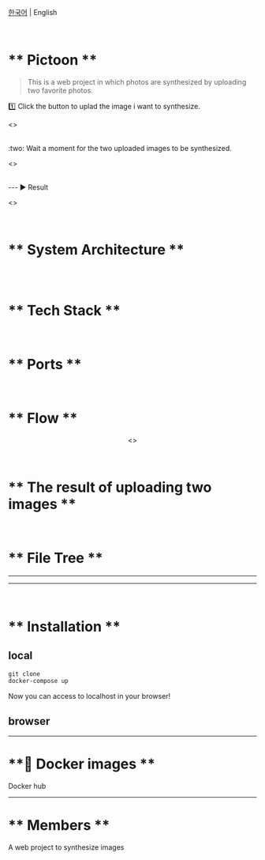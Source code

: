 [한국어](README.md) | English

<br>

# ** Pictoon **

> This is a web project in which photos are synthesized by uploading two favorite photos.

:one: Click the button to uplad the image i want to synthesize.

<p>
 <>
 </p>
<br>
:two: Wait a moment for the two uploaded images to be synthesized.

<p>
 <>
 </p>
<br>
---
▶ Result

<p>
 <>
 </p>
<br>

# ** System Architecture **

<p align="center"> 
 <img src=>
</p>

<br>

# ** Tech Stack **

<br>

# ** Ports **

<br>

# ** Flow **

<p align="center">
<>
</p>

<br>

# ** The result of uploading two images **

<br>

# ** File Tree **
---

---

<br>

# ** Installation **
## local
```bat
git clone
docker-compose up
```
Now you can access to localhost in your browser! <br>

## browser

---

# **:whale: Docker images **
Docker hub

---
# ** Members **

A web project to synthesize images
